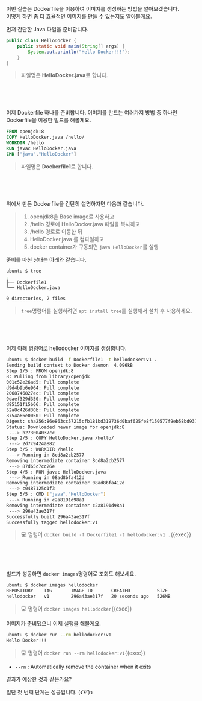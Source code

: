 이번 실습은 Dockerfile을 이용하여 이미지를 생성하는 방법을 알아보겠습니다.  
어떻게 하면 좀 더 효율적인 이미지를 만들 수 있는지도 알아볼게요.

먼저 간단한 Java 파일을 준비합니다.
```java
public class HelloDocker {
    public static void main(String[] args) {
        System.out.println("Hello Docker!!!");
    }
}
```
> 파일명은 **HelloDocker.java**로 합니다.

<br><br><br>

이제 Dockerfile 하나를 준비합니다.
이미지를 만드는 여러가지 방법 중 하나인 Dockerfile을 이용한 빌드를 해볼게요.
```dockerfile
FROM openjdk:8
COPY HelloDocker.java /hello/
WORKDIR /hello
RUN javac HelloDocker.java
CMD ["java","HelloDocker"]
```
> 파일명은 **Dockerfile1**로 합니다.

<br><br><br>

위에서 만든 Dockerfile을 간단히 설명하자면 다음과 같습니다.
> 1. openjdk8을 Base image로 사용하고
> 2. /hello 경로에 HelloDocker.java 파일을 복사하고
> 3. /hello 경로로 이동한 뒤
> 4. HelloDocker.java 를 컴파일하고
> 5. docker container가 구동되면 `java HelloDocker`를 실행

준비를 마친 상태는 아래와 같습니다.
```bash
ubuntu $ tree
.
├── Dockerfile1
└── HelloDocker.java

0 directories, 2 files
```
> `tree`명령어를 실행하려면 `apt install tree`를 실행해서 설치 후 사용하세요.

<br><br><br>

이제 아래 명령어로 hellodocker 이미지를 생성합니다.
```bash
ubuntu $ docker build -f Dockerfile1 -t hellodocker:v1 .
Sending build context to Docker daemon  4.096kB
Step 1/5 : FROM openjdk:8
8: Pulling from library/openjdk
001c52e26ad5: Pull complete 
d9d4b9b6e964: Pull complete 
2068746827ec: Pull complete 
9daef329d350: Pull complete 
d85151f15b66: Pull complete 
52a8c426d30b: Pull complete 
8754a66e0050: Pull complete 
Digest: sha256:86e863cc57215cfb181bd319736d0baf625fe8f150577f9eb58bd937f5452cb8
Status: Downloaded newer image for openjdk:8
 ---> b273004037cc
Step 2/5 : COPY HelloDocker.java /hello/
 ---> 2d7c9424a882
Step 3/5 : WORKDIR /hello
 ---> Running in 8cd8a2cb2577
Removing intermediate container 8cd8a2cb2577
 ---> 87d65c7cc26e
Step 4/5 : RUN javac HelloDocker.java
 ---> Running in 08ad8bfa412d
Removing intermediate container 08ad8bfa412d
 ---> c0487125c1f3
Step 5/5 : CMD ["java","HelloDocker"]
 ---> Running in c2a8191d98a1
Removing intermediate container c2a8191d98a1
 ---> 296a43ae317f
Successfully built 296a43ae317f
Successfully tagged hellodocker:v1
```

> 💻 명령어 `docker build -f Dockerfile1 -t hellodocker:v1 .`{{exec}}

<br><br><br>

빌드가 성공하면 `docker images`명령어로 조회도 해보세요.
```bash
ubuntu $ docker images hellodocker
REPOSITORY    TAG       IMAGE ID       CREATED          SIZE
hellodocker   v1        296a43ae317f   20 seconds ago   526MB
```

> 💻 명령어 `docker images hellodocker`{{exec}}

이미지가 준비됐으니 이제 실행을 해볼게요.
```bash
ubuntu $ docker run --rm hellodocker:v1
Hello Docker!!!
```

> 💻 명령어 `docker run --rm hellodocker:v1`{{exec}}
- `--rm` : Automatically remove the container when it exits

결과가 예상한 것과 같은가요?

일단 첫 번째 단계는 성공입니다. (ง˙∇˙)ว
